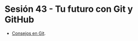 # Sesión 43 - Tu futuro con Git y GitHub

* [Consejos en Git](https://somostechies.com/05-cosas-que-no-debes-hacer-con-git/ "Consejos en Git").
